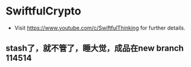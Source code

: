 # SwiftfulCrypto
- Visit <https://www.youtube.com/c/SwiftfulThinking> for further details.
## stash了，就不管了，睡大觉，成品在new branch 114514
